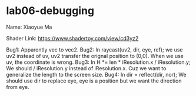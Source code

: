 # lab06-debugging

Name: Xiaoyue Ma

Shader Link: https://www.shadertoy.com/view/cd3yz2

Bug1: Apparently vec to vec2.
Bug2: In raycast(uv2, dir, eye, ref); we use uv2 instead of uv, uv2 transfer the orignal position to (0,0). When we use uv, the coordinate is wrong.
Bug3: In H *= len * iResolution.x / iResolution.y; We should / iResolution.y instead of iResolution.x. Cuz we want to generalize the length to the screen size.
Bug4: In dir = reflect(dir, nor); We should use dir to replace eye, eye is a position but we want the direction from eye.
